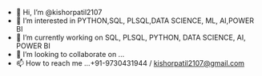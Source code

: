 - 👋 Hi, I’m @kishorpatil2107
- 👀 I’m interested in PYTHON,SQL, PLSQL,DATA SCIENCE, ML, AI,POWER BI
- 🌱 I’m currently working on SQL, PLSQL, PYTHON, DATA SCIENCE, AI, POWER BI
- 💞️ I’m looking to collaborate on ...
- 📫 How to reach me ...+91-9730431944 / kishorpatil2107@gmail.com

<!---
kishorpatil2107/kishorpatil2107 is a ✨ special ✨ repository because its `README.md` (this file) appears on your GitHub profile.
You can click the Preview link to take a look at your changes.
--->

